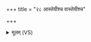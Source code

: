 +++
title = "२८ आस्तेयीश्च वास्तेयीश्च"

+++
<details><summary>मूलम् (VS)</summary>

आस्ते॑यीश्च॒ वास्ते॑यीश्च त्वर॒णाः कृ॑प॒णाश्च॒ याः।  
गुह्याः॑ शु॒क्रा स्थू॒ला अ॒पस्ता बी॑भ॒त्साव॑सादयन् ॥
</details>